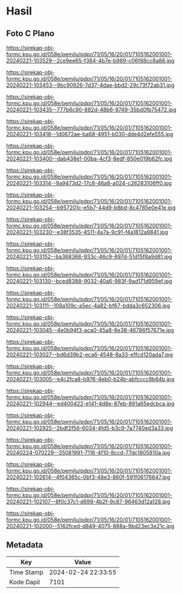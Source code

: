# Hasil

## Foto C Plano

https://sirekap-obj-formc.kpu.go.id/058e/pemilu/pdpr/71/05/16/20/01/7105162001001-20240221-103529--2ce9ee65-f384-4b7e-b989-c06f88cc8a86.jpg

https://sirekap-obj-formc.kpu.go.id/058e/pemilu/pdpr/71/05/16/20/01/7105162001001-20240221-103453--9bc90926-7d37-4dae-bbd2-29c73f72ab31.jpg

https://sirekap-obj-formc.kpu.go.id/058e/pemilu/pdpr/71/05/16/20/01/7105162001001-20240221-103435--777b6c90-882d-48b6-9749-35bd0fb75472.jpg

https://sirekap-obj-formc.kpu.go.id/058e/pemilu/pdpr/71/05/16/20/01/7105162001001-20240221-103418--1d0672ae-ba68-4951-b030-dde4d2efe555.jpg

https://sirekap-obj-formc.kpu.go.id/058e/pemilu/pdpr/71/05/16/20/01/7105162001001-20240221-103400--dab438e1-00ba-4cf3-8edf-850e019b62fc.jpg

https://sirekap-obj-formc.kpu.go.id/058e/pemilu/pdpr/71/05/16/20/01/7105162001001-20240221-103314--9a9473d2-17c8-46a8-a024-c26283106ff0.jpg

https://sirekap-obj-formc.kpu.go.id/058e/pemilu/pdpr/71/05/16/20/01/7105162001001-20240221-103254--b957201c-e5b7-44d9-b8bd-8c4785e0e41e.jpg

https://sirekap-obj-formc.kpu.go.id/058e/pemilu/pdpr/71/05/16/20/01/7105162001001-20240221-103230--e38f3535-4511-4a7a-9c91-f4a1812a9841.jpg

https://sirekap-obj-formc.kpu.go.id/058e/pemilu/pdpr/71/05/16/20/01/7105162001001-20240221-103152--ba368366-933c-46c9-897d-51d15f8a9d81.jpg

https://sirekap-obj-formc.kpu.go.id/058e/pemilu/pdpr/71/05/16/20/01/7105162001001-20240221-103130--bced8388-9032-40a6-983f-9ad171d959ef.jpg

https://sirekap-obj-formc.kpu.go.id/058e/pemilu/pdpr/71/05/16/20/01/7105162001001-20240221-103111--108a109c-a5ec-4a82-bf67-bdda3c652306.jpg

https://sirekap-obj-formc.kpu.go.id/058e/pemilu/pdpr/71/05/16/20/01/7105162001001-20240221-103045--4e0b94f3-aca0-45a8-8e38-46786f57671e.jpg

https://sirekap-obj-formc.kpu.go.id/058e/pemilu/pdpr/71/05/16/20/01/7105162001001-20240221-103027--bd6d39b2-eca6-4548-8a33-e1fcd120ada7.jpg

https://sirekap-obj-formc.kpu.go.id/058e/pemilu/pdpr/71/05/16/20/01/7105162001001-20240221-103005--e4c2fca8-b976-4eb0-b24b-abfcccc8b64b.jpg

https://sirekap-obj-formc.kpu.go.id/058e/pemilu/pdpr/71/05/16/20/01/7105162001001-20240221-102944--ed400422-e141-4d8e-87eb-891a65edcbca.jpg

https://sirekap-obj-formc.kpu.go.id/058e/pemilu/pdpr/71/05/16/20/01/7105162001001-20240221-102925--2bdf2f56-6034-4fd5-b3c9-7a7740ed3a33.jpg

https://sirekap-obj-formc.kpu.go.id/058e/pemilu/pdpr/71/05/16/20/01/7105162001001-20240224-070229--35081991-7116-4f10-8ccd-77dc1805810a.jpg

https://sirekap-obj-formc.kpu.go.id/058e/pemilu/pdpr/71/05/16/20/01/7105162001001-20240221-102614--4f04365c-0bf3-48e3-860f-591f06176647.jpg

https://sirekap-obj-formc.kpu.go.id/058e/pemilu/pdpr/71/05/16/20/01/7105162001001-20240221-102107--8f0c37c1-d699-4b2f-9c87-96463d12a128.jpg

https://sirekap-obj-formc.kpu.go.id/058e/pemilu/pdpr/71/05/16/20/01/7105162001001-20240221-102000--5162fced-d849-4075-888a-9bd23ec3e21c.jpg


## Metadata

| Key        | Value               |
| ---------- | ------------------- |
| Time Stamp | 2024-02-24 22:33:55 |
| Kode Dapil | 7101                |



